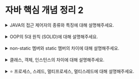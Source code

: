 # 자바 핵심 개념 정리 2
<details>
<summary>JAVA의 접근 제어자의 종류와 특징에 대해 설명해주세요.</summary>
<div markdown="1">
1. public (공개):<br>
  가장 넓은 범위의 접근 제어자입니다.<br>
  public으로 선언된 멤버는 어디서든 접근이 가능합니다.<br>
  다른 패키지에서도 접근 가능합니다.<br><br>
2. protected (보호): <br>
  같은 패키지 내에서는 public과 동일하게 작동합니다. <br>
  다른 패키지에 있는 하위 클래스에서도 접근이 가능합니다. <br>
  패키지 외의 클래스에서는 접근할 수 없습니다. <br><br>
3. default (기본, package-private): <br>
  접근 제어자를 명시하지 않을 경우에는 default가 적용됩니다. <br>
  같은 패키지 내에서만 접근이 가능합니다. <br>
  다른 패키지에 있는 클래스에서는 접근할 수 없습니다. <br><br>
4. private (비공개): <br>
  가장 제한적인 범위의 접근 제어자입니다. <br>
  선언된 클래스 내에서만 접근이 가능합니다. <br>
  다른 클래스에서는 접근할 수 없습니다. <br>
  주로 정보 은닉을 위해 멤버 변수에 사용됩니다. <br>
</div>
</details>
<br>

<details>
<summary>OOP의 5대 원칙 (SOLID)에 대해 설명해주세요.</summary>
<div markdown="1">
1. S - Single Responsibility Principle (단일 책임 원칙): <br>
클래스는 하나의 책임만 가져야 합니다. 즉, 한 클래스는 변경되어야 할 이유가 오직 하나여야 합니다.<br>
이는 클래스가 수정될 가능성을 최소화하여 코드를 더 쉽게 유지보수하고 이해할 수 있도록 돕습니다.<br><br>
2. O - Open/Closed Principle (개방-폐쇄 원칙):<br>
소프트웨어 개체(클래스, 모듈, 함수 등)는 확장에는 열려 있어야 하고 수정에는 닫혀 있어야 합니다.<br>
새로운 기능을 추가하거나 변경할 때 기존의 코드를 수정하지 않고 확장할 수 있도록 설계해야 합니다. 이는 기존 코드의 안정성을 유지하면서 새로운 기능을 추가할 수 있도록 돕습니다.<br><br>
3. L - Liskov Substitution Principle (리스코프 치환 원칙):<br>
서브 타입은 언제나 기본 타입으로 교체할 수 있어야 합니다.<br>
즉, 하위 클래스는 상위 클래스의 기능을 포함해야 하며, 상위 클래스의 규약을 지켜야 합니다. 이는 상속 관계를 제대로 이해하고 구현하는 데 도움이 됩니다.<br><br>
4. I - Interface Segregation Principle (인터페이스 분리 원칙):<br>
클라이언트는 자신이 사용하지 않는 인터페이스에 의존하지 않아야 합니다.<br>
즉, 한 인터페이스가 너무 많은 기능을 제공하지 않도록 분리하여 클라이언트가 필요한 메서드만 사용할 수 있도록 합니다. 이는 인터페이스를 작고 응집력 있는 단위로 분리하여 유지보수성을 높이고 결합도를 낮추는 데 도움이 됩니다.<br><br>
5. D - Dependency Inversion Principle (의존성 역전 원칙):<br>
고수준 모듈은 저수준 모듈에 의존해서는 안 되며, 둘 모두 추상화에 의존해야 합니다.<br>
즉, 상위 수준 모듈은 하위 수준 모듈에 직접 의존하지 않고 추상화된 인터페이스에 의존해야 합니다. 이는 시스템의 유연성을 높이고 변경에 대한 영향을 최소화하는 데 도움이 됩니다.<br><br>
</div>
</details>
<br>

<details>
<summary>non-static 멤버와 static 멤버의 차이에 대해 설명해주세요.</summary>
<div markdown="1">
1. Static 멤버 (정적 멤버):<br>
클래스에 속하고, 클래스의 모든 객체들이 공유합니다.<br>
static 멤버는 클래스가 메모리에 로드될 때 생성되며, 프로그램이 실행되는 동안 유지됩니다.<br>
객체의 생성 여부와 관계없이 클래스 이름을 통해 접근할 수 있습니다.<br>
주로 공통적인 데이터나 동작을 나타내는 데 사용됩니다.<br>
예시: static 변수, static 메서드<br><br>
2. Non-static 멤버 (비정적 멤버 또는 인스턴스 멤버):<br>
객체에 속하고, 각 객체마다 별도로 존재합니다.<br>
non-static 멤버는 객체가 생성될 때마다 각 객체에 대해 새로 생성됩니다.<br>
객체를 생성한 후에만 접근할 수 있습니다.<br>
주로 객체의 상태를 나타내는 데 사용됩니다.<br>
예시: 인스턴스 변수, 인스턴스 메서드<br><br>
</div>
</details>
<br>

<details>
<summary>클래스, 객체, 인스턴스의 차이에 대해 설명해주세요.</summary>
<div markdown="1">
// 내용 입력
</div>
</details>
<br>

<details>
<summary>⭐️ 프로세스, 스레드, 멀티프로세스, 멀티스레드에 대해 설명해주세요.</summary>
<div markdown="1">
// 내용 입력
</div>
</details>
<br>
